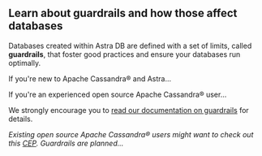 ## Learn about guardrails and how those affect databases
Databases created within Astra DB are defined with a set of limits, called **guardrails**, that foster good practices and ensure your databases run optimally.

If you're new to Apache Cassandra® and Astra...

If you're an experienced open source Apache Cassandra® user...

We strongly encourage you to [read our documentation on guardrails](https://docs.datastax.com/en/astra-serverless/docs/plan/planning.html#_astra_db_database_guardrails_and_limits) for details.

_Existing open source Apache Cassandra® users might want to check out this [CEP](https://cwiki.apache.org/confluence/display/CASSANDRA/CEP-3%3A+Guardrails). Guardrails are planned..._